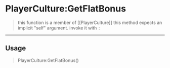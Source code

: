 # PlayerCulture:GetFlatBonus
> this function is a member of [[PlayerCulture]]
> this method expects an implicit "self" argument. invoke it with `:`
-----
## Usage
> PlayerCulture:GetFlatBonus()
